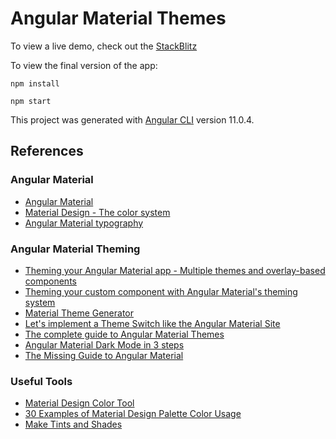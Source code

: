 # Angular Material Themes

To view a live demo, check out the [StackBlitz](https://angular-mat-theme.stackblitz.io)

To view the final version of the app:

```
npm install

npm start
```

This project was generated with [Angular CLI](https://github.com/angular/angular-cli) version 11.0.4.

## References

### Angular Material

- [Angular Material](https://material.angular.io)
- [Material Design - The color system](https://material.io/design/color/the-color-system.html#tools-for-picking-colors)
- [Angular Material typography](https://material.angular.io/guide/typography)

### Angular Material Theming

- [Theming your Angular Material app - Multiple themes and overlay-based components](https://material.angular.io/guide/theming#multiple-themes-and-overlay-based-components)
- [Theming your custom component with Angular Material's theming system](https://material.angular.io/guide/theming-your-components)
- [Material Theme Generator](https://www.nikhilwalvekar.com/ng-mat-theme-generator/)
- [Let's implement a Theme Switch like the Angular Material Site](https://indepth.dev/posts/1218/lets-implement-a-theme-switch-like-the-angular-material-site)
- [The complete guide to Angular Material Themes](https://medium.com/@tomastrajan/the-complete-guide-to-angular-material-themes-4d165a9d24d1)
- [Angular Material Dark Mode in 3 steps](https://zoaibkhan.com/blog/angular-material-dark-mode-in-3-steps/)
- [The Missing Guide to Angular Material](https://ultimatecourses.com/blog/the-missing-guide-to-angular-material#adding-angular-material)

### Useful Tools

- [Material Design Color Tool](https://material.io/resources/color)
- [30 Examples of Material Design Palette Color Usage](https://saruwakakun.com/en/material-color)
- [Make Tints and Shades](https://maketintsandshades.com)

